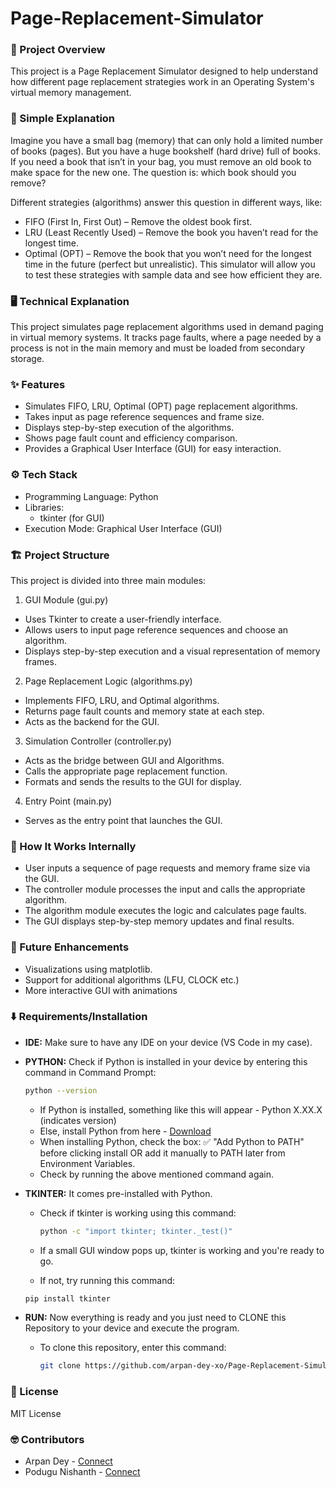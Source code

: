 # Page-Replacement-Simulator
### 📌 Project Overview
This project is a Page Replacement Simulator designed to help understand how different page replacement strategies work in an Operating System's virtual memory management.
### 🧸 Simple Explanation
Imagine you have a small bag (memory) that can only hold a limited number of books (pages). But you have a huge bookshelf (hard drive) full of books. If you need a book that isn’t in your bag, you must remove an old book to make space for the new one. The question is: which book should you remove?

Different strategies (algorithms) answer this question in different ways, like:
- FIFO (First In, First Out) – Remove the oldest book first.
- LRU (Least Recently Used) – Remove the book you haven’t read for the longest time.
- Optimal (OPT) – Remove the book that you won’t need for the longest time in the future (perfect but unrealistic).
This simulator will allow you to test these strategies with sample data and see how efficient they are.
### 🖥️ Technical Explanation
This project simulates page replacement algorithms used in demand paging in virtual memory systems. It tracks page faults, where a page needed by a process is not in the main memory and must be loaded from secondary storage.
### ✨ Features
- Simulates FIFO, LRU, Optimal (OPT) page replacement algorithms.
- Takes input as page reference sequences and frame size.
- Displays step-by-step execution of the algorithms.
- Shows page fault count and efficiency comparison.
- Provides a Graphical User Interface (GUI) for easy interaction.
### ⚙️ Tech Stack
- Programming Language: Python
- Libraries:
  - tkinter (for GUI)
- Execution Mode: Graphical User Interface (GUI)
### 🏗️ Project Structure
This project is divided into three main modules:
1. GUI Module (gui.py)
- Uses Tkinter to create a user-friendly interface.
- Allows users to input page reference sequences and choose an algorithm.
- Displays step-by-step execution and a visual representation of memory frames.
2. Page Replacement Logic (algorithms.py)
- Implements FIFO, LRU, and Optimal algorithms.
- Returns page fault counts and memory state at each step.
- Acts as the backend for the GUI.
3. Simulation Controller (controller.py)
- Acts as the bridge between GUI and Algorithms.
- Calls the appropriate page replacement function.
- Formats and sends the results to the GUI for display.
4. Entry Point (main.py)
- Serves as the entry point that launches the GUI.
### 🚀 How It Works Internally
- User inputs a sequence of page requests and memory frame size via the GUI.
- The controller module processes the input and calls the appropriate algorithm.
- The algorithm module executes the logic and calculates page faults.
- The GUI displays step-by-step memory updates and final results.
### 📌 Future Enhancements
- Visualizations using matplotlib.
- Support for additional algorithms (LFU, CLOCK etc.)
- More interactive GUI with animations
### ⬇️ Requirements/Installation
- <b>IDE:</b> Make sure to have any IDE on your device (VS Code in my case).
- <b>PYTHON:</b> Check if Python is installed in your device by entering this command in Command Prompt:
  
  ```sh
  python --version
  ```
  - If Python is installed, something like this will appear - Python X.XX.X (indicates version)
  - Else, install Python from here - [Download](https://www.python.org/downloads/)
  - When installing Python, check the box: ✅ "Add Python to PATH" before clicking install OR add it manually to PATH later from Environment Variables.
  - Check by running the above mentioned command again.
- <b>TKINTER:</b> It comes pre-installed with Python.
  - Check if tkinter is working using this command:
    
    ```sh
    python -c "import tkinter; tkinter._test()"
    ```
  - If a small GUI window pops up, tkinter is working and you're ready to go.
  - If not, try running this command:
    
  ```sh
  pip install tkinter
  ```
- <b>RUN:</b> Now everything is ready and you just need to CLONE this Repository to your device and execute the program.
  - To clone this repository, enter this command:

    ```sh
    git clone https://github.com/arpan-dey-xo/Page-Replacement-Simulator
    ```
### 📜 License
MIT License
### 🤓 Contributors
- Arpan Dey - [Connect](https://github.com/arpan-dey-xo)
- Podugu Nishanth - [Connect](https://github.com/nishanth-podugu)
